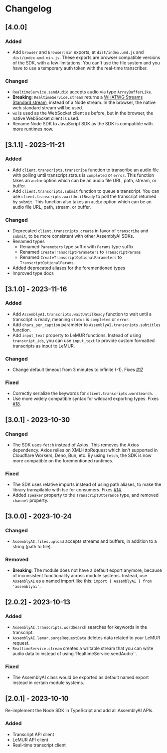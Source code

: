 # Changelog

## [4.0.0]

### Added

- Add `browser` and `browser:min` exports, at `dist/index.umd.js` and `dist/index.umd.min.js`. These exports are browser compatible versions of the SDK, with a few limitations. You can't use the file system and you have to use a temporary auth token with the real-time transcriber.

### Changed

- `RealtimeService.sendAudio` accepts audio via type `ArrayBufferLike`.
- **Breaking**: `RealtimeService.stream` returns a [WHATWG Streams Standard stream](https://nodejs.org/api/webstreams.html), instead of a Node stream. In the browser, the native web standard stream will be used.
- `ws` is used as the WebSocket client as before, but in the browser, the native WebSocket client is used.
- Rename Node SDK to JavaScript SDK as the SDK is compatible with more runtimes now.

## [3.1.1] - 2023-11-21

### Added

- Add `client.transcripts.transcribe` function to transcribe an audio file with polling until transcript status is `completed` or `error`. This function takes an `audio` option which can be an audio file URL, path, stream, or buffer.
- Add `client.transcripts.submit` function to queue a transcript. You can use `client.transcripts.waitUntilReady` to poll the transcript returned by `submit`. This function also takes an `audio` option which can be an audio file URL, path, stream, or buffer.

### Changed

- Deprecated `client.transcripts.create` in favor of `transcribe` and `submit`, to be more consistent with other AssemblyAI SDKs.
- Renamed types
  - Renamed `Parameters` type suffix with `Params` type suffix
  - Renamed `CreateTranscriptParameters` to `TranscriptParams`
  - Renamed `CreateTranscriptOptionalParameters` to `TranscriptOptionalParams`.
- Added deprecated aliases for the forementioned types
- Improved type docs

## [3.1.0] - 2023-11-16

### Added

- Add `AssemblyAI.transcripts.waitUntilReady` function to wait until a transcript is ready, meaning `status` is `completed` or `error`.
- Add `chars_per_caption` parameter to `AssemblyAI.transcripts.subtitles` function.
- Add `input_text` property to LeMUR functions. Instead of using `transcript_ids`, you can use `input_text` to provide custom formatted transcripts as input to LeMUR.

### Changed

- Change default timeout from 3 minutes to infinite (-1). Fixes [#17](https://github.com/AssemblyAI/assemblyai-node-sdk/issues/17)

### Fixed

- Correctly serialize the keywords for `client.transcripts.wordSearch`.
- Use more widely compatible syntax for wildcard exporting types. Fixes [#18](https://github.com/AssemblyAI/assemblyai-node-sdk/issues/18).

## [3.0.1] - 2023-10-30

### Changed

- The SDK uses `fetch` instead of Axios. This removes the Axios dependency. Axios relies on XMLHttpRequest which isn't supported in Cloudflare Workers, Deno, Bun, etc. By using `fetch`, the SDK is now more compatible on the forementioned runtimes.

### Fixed

- The SDK uses relative imports instead of using path aliases, to make the library transpilable with tsc for consumers. Fixes [#14](https://github.com/AssemblyAI/assemblyai-node-sdk/issues/14).
- Added `speaker` property to the `TranscriptUtterance` type, and removed `channel` property.

## [3.0.0] - 2023-10-24

### Changed

- `AssemblyAI.files.upload` accepts streams and buffers, in addition to a string (path to file).

### Removed

- **Breaking**: The module does not have a default export anymore, because of inconsistent functionality across module systems. Instead, use `AssemblyAI` as a named import like this: `import { AssemblyAI } from 'assemblyai'`.

## [2.0.2] - 2023-10-13

### Added

- `AssemblyAI.transcripts.wordSearch` searches for keywords in the transcript.
- `AssemblyAI.lemur.purgeRequestData` deletes data related to your LeMUR request.
- `RealtimeService.stream` creates a writable stream that you can write audio data to instead of using `RealtimeService.sendAudio``.

### Fixed

- The AssemblyAI class would be exported as default named export instead in certain module systems.

## [2.0.1] - 2023-10-10

Re-implement the Node SDK in TypeScript and add all AssemblyAI APIs.

### Added

- Transcript API client
- LeMUR API client
- Real-time transcript client
